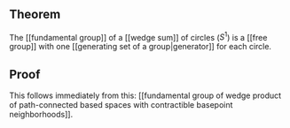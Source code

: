 ## Theorem
The [[fundamental group]] of a [[wedge sum]] of circles ($S^1$) is a [[free group]] with one [[generating set of a group|generator]] for each circle.
## Proof
This follows immediately from this: [[fundamental group of wedge product of path-connected based spaces with contractible basepoint neighborhoods]].
